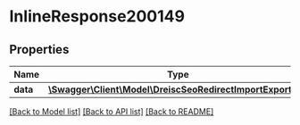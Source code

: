 # InlineResponse200149

## Properties
Name | Type | Description | Notes
------------ | ------------- | ------------- | -------------
**data** | [**\Swagger\Client\Model\DreiscSeoRedirectImportExportLog**](DreiscSeoRedirectImportExportLog.md) |  | [optional] 

[[Back to Model list]](../../README.md#documentation-for-models) [[Back to API list]](../../README.md#documentation-for-api-endpoints) [[Back to README]](../../README.md)

